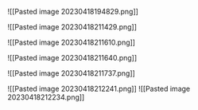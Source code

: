 ![[Pasted image 20230418194829.png]]

![[Pasted image 20230418211429.png]]

![[Pasted image 20230418211610.png]]

![[Pasted image 20230418211640.png]]

![[Pasted image 20230418211737.png]]



![[Pasted image 20230418212241.png]]
![[Pasted image 20230418212234.png]]


